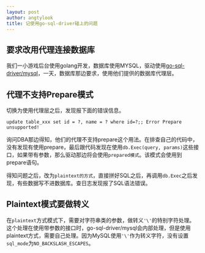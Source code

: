 ```yaml
---
layout: post
author: angtylook
title: 记使用go-sql-driver碰上的问题
---
```

## 要求改用代理连接数据库
我们一小游戏后台使用golang开发，数据库使用MYSQL，驱动使用[go-sql-driver/mysql](https://github.com/go-sql-driver/mysql)，一天，数据库那边要求，使用他们提供的数据库代理层。

## 代理不支持Prepare模式

切换为使用代理层之后，发现报下面的错误信息。
```
update table_xxx set id = ?, name = ? where id=?;; Error Prepare unsupported!
```
询问DBA那边得知，他们的代理不支持prepare这个用法。在排查自己的代码中，没有发现有使用prepare，最后跟代码发现在使用`db.Exec(query, params)`这些接口，如果带有参数，那么驱动那边将会使用`prepared模式`。该模式会使用到prepare语句。

得知问题之后，改为`plaintext的方式`，直接拼好SQL之后，再调用`db.Exec`之后发现，有些数据写不进数据库。查日志发现报了SQL语法错误。

## Plaintext模式要做转义

在`plaintext`方式模式下，需要对字符串类的参数，做转义`'\'`的特别字符处理。这个处理在使用带参数的接口时，go-sql-driver/mysql会内部处理，但是使用plaintext方式，需要自己处理。因为MySQL使用`'\'`作为转义字符，没有设置`sql_mode`为`NO_BACKSLASH_ESCAPES`。
